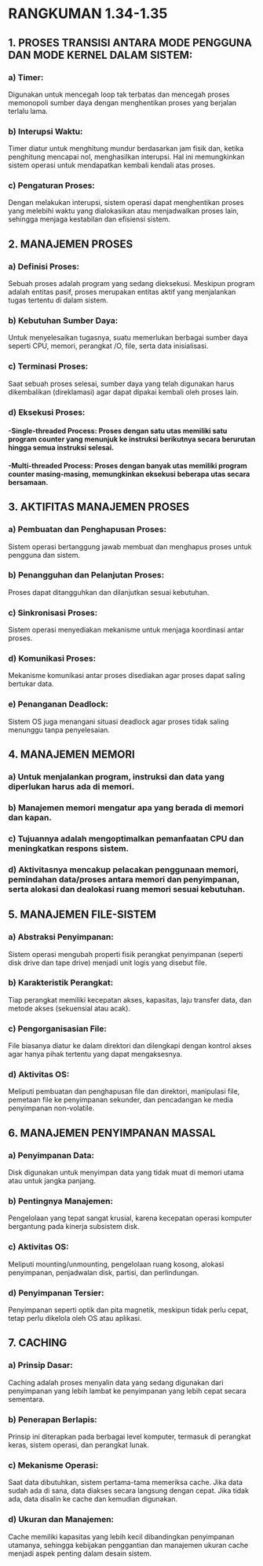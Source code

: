 # RANGKUMAN 1.34-1.35

## 1.	PROSES TRANSISI ANTARA MODE PENGGUNA DAN MODE KERNEL DALAM SISTEM:
### a)	 Timer:
Digunakan untuk mencegah loop tak terbatas dan mencegah proses memonopoli sumber daya dengan menghentikan proses yang berjalan terlalu lama.

### b)	 Interupsi Waktu:
Timer diatur untuk menghitung mundur berdasarkan jam fisik dan, ketika penghitung mencapai nol, menghasilkan interupsi. Hal ini memungkinkan sistem operasi untuk mendapatkan kembali kendali atas proses.

### c)	 Pengaturan Proses:
Dengan melakukan interupsi, sistem operasi dapat menghentikan proses yang melebihi waktu yang dialokasikan atau menjadwalkan proses lain, sehingga menjaga kestabilan dan efisiensi sistem.

## 2.	MANAJEMEN PROSES
### a)	 Definisi Proses:
Sebuah proses adalah program yang sedang dieksekusi. Meskipun program adalah entitas pasif, proses merupakan entitas aktif yang menjalankan tugas tertentu di dalam sistem.

### b)	 Kebutuhan Sumber Daya:
Untuk menyelesaikan tugasnya, suatu 	memerlukan berbagai sumber daya seperti CPU, memori, perangkat /O, file, serta data inisialisasi.

### c)	 Terminasi Proses:
Saat sebuah proses selesai, sumber daya yang telah digunakan harus dikembalikan (direklamasi) agar dapat dipakai kembali oleh proses lain.

### d)	Eksekusi Proses:
#### -Single-threaded Process: Proses dengan satu utas memiliki satu program counter yang menunjuk ke instruksi berikutnya secara berurutan hingga semua instruksi selesai.


#### -Multi-threaded Process: Proses dengan banyak utas memiliki program counter masing-masing, memungkinkan eksekusi beberapa utas secara bersamaan.

## 3.	AKTIFITAS MANAJEMEN PROSES
### a)	Pembuatan dan Penghapusan Proses:
Sistem operasi bertanggung jawab membuat dan menghapus proses untuk pengguna dan sistem.

### b)	Penangguhan dan Pelanjutan Proses:
Proses dapat ditangguhkan dan dilanjutkan sesuai kebutuhan.

### c)	Sinkronisasi Proses:
Sistem operasi menyediakan mekanisme untuk menjaga koordinasi antar proses.

### d)	Komunikasi Proses:
Mekanisme komunikasi antar proses disediakan agar proses dapat saling bertukar data.

### e)	Penanganan Deadlock:
Sistem OS juga menangani situasi deadlock agar proses tidak saling menunggu tanpa penyelesaian.

## 4.	MANAJEMEN MEMORI
### a)	Untuk menjalankan program, instruksi dan data yang diperlukan harus ada di memori.

### b)	Manajemen memori mengatur apa yang berada di memori dan kapan.

### c)	Tujuannya adalah mengoptimalkan pemanfaatan CPU dan meningkatkan respons sistem.

### d)	Aktivitasnya mencakup pelacakan penggunaan memori, pemindahan data/proses antara memori dan penyimpanan, serta alokasi dan dealokasi ruang memori sesuai kebutuhan.

## 5.	MANAJEMEN FILE-SISTEM
### a)	Abstraksi Penyimpanan:
Sistem operasi mengubah properti fisik perangkat penyimpanan (seperti disk drive dan tape drive) menjadi unit logis yang disebut file.

### b)	Karakteristik Perangkat:
Tiap perangkat memiliki kecepatan akses, kapasitas, laju transfer data, dan metode akses (sekuensial atau acak).

### c)	Pengorganisasian File:
File biasanya diatur ke dalam direktori dan dilengkapi dengan kontrol akses agar hanya pihak tertentu yang dapat mengaksesnya.

### d)	Aktivitas OS:
Meliputi pembuatan dan penghapusan file dan direktori, manipulasi file, pemetaan file ke penyimpanan sekunder, dan pencadangan ke media penyimpanan non-volatile.

## 6.	MANAJEMEN PENYIMPANAN MASSAL
### a)	Penyimpanan Data:
Disk digunakan untuk menyimpan data yang tidak muat di memori utama atau untuk jangka panjang.

### b)	Pentingnya Manajemen:
Pengelolaan yang tepat sangat krusial, karena kecepatan operasi komputer bergantung pada kinerja subsistem disk.

### c)	Aktivitas OS:
Meliputi mounting/unmounting, pengelolaan ruang kosong, alokasi penyimpanan, penjadwalan disk, partisi, dan perlindungan.

### d)	Penyimpanan Tersier:
Penyimpanan seperti optik dan pita magnetik, meskipun tidak perlu cepat, tetap perlu dikelola oleh OS atau aplikasi.

## 7.	CACHING
### a)	Prinsip Dasar:
Caching adalah proses menyalin data yang sedang digunakan dari penyimpanan yang lebih lambat ke penyimpanan yang lebih cepat secara sementara.

### b)	Penerapan Berlapis:
Prinsip ini diterapkan pada berbagai level komputer, termasuk di perangkat keras, sistem operasi, dan perangkat lunak.

### c)	Mekanisme Operasi:
Saat data dibutuhkan, sistem pertama-tama memeriksa cache. Jika data sudah ada di sana, data diakses secara langsung dengan cepat. Jika tidak ada, data disalin ke cache dan kemudian digunakan.

### d)	Ukuran dan Manajemen:
Cache memiliki kapasitas yang lebih kecil dibandingkan penyimpanan utamanya, sehingga kebijakan penggantian dan manajemen ukuran cache menjadi aspek penting dalam desain sistem.

